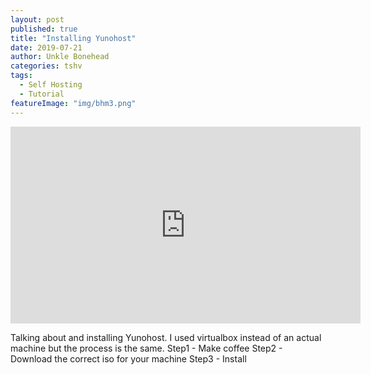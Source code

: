 ```yaml
---
layout: post
published: true
title: "Installing Yunohost"
date: 2019-07-21
author: Unkle Bonehead
categories: tshv
tags: 
  - Self Hosting
  - Tutorial
featureImage: "img/bhm3.png"
---
```

<iframe width="560" height="315" sandbox="allow-same-origin allow-scripts" src="https://peertube.boneheadmedia.com/videos/embed/86c1ac25-3c5d-4d81-8cef-22db7124f955" frameborder="0" allowfullscreen></iframe>

Talking about and installing Yunohost. I used virtualbox instead of an actual machine but the process is the same.
Step1 - Make coffee
Step2 - Download the correct iso for your machine
Step3 - Install 
